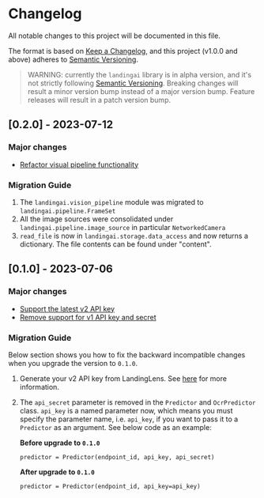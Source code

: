 # Changelog

All notable changes to this project will be documented in this file.

The format is based on [Keep a Changelog](https://keepachangelog.com/en/1.0.0/),
and this project (v1.0.0 and above) adheres to [Semantic Versioning](https://semver.org/spec/v2.0.0.html).

> WARNING: currently the `landingai` library is in alpha version, and it's not strictly following [Semantic Versioning](https://semver.org/spec/v2.0.0.html). Breaking changes will result a minor version bump instead of a major version bump. Feature releases will result in a patch version bump.

## [0.2.0] - 2023-07-12

### Major changes

- [Refactor visual pipeline functionality](https://github.com/landing-ai/landingai-python/pull/77)

### Migration Guide

1. The `landingai.vision_pipeline` module was migrated to `landingai.pipeline.FrameSet`
2. All the image sources were consolidated under `landingai.pipeline.image_source` in particular `NetworkedCamera`
3. `read_file` is now in `landingai.storage.data_access` and now returns a dictionary. The file contents can be found under "content".

## [0.1.0] - 2023-07-06

### Major changes

- [Support the latest v2 API key](https://github.com/landing-ai/landingai-python/pull/55)
- [Remove support for v1 API key and secret](https://github.com/landing-ai/landingai-python/pull/56)

### Migration Guide

Below section shows you how to fix the backward incompatible changes when you upgrade the version to `0.1.0`.

1. Generate your v2 API key from LandingLens. See [here](https://support.landing.ai/docs/api-key) for more information.
2. The `api_secret` parameter is removed in the `Predictor` and `OcrPredictor` class. `api_key` is a named parameter now, which means you must specify the parameter name, i.e. `api_key`, if you want to pass it to a `Predictor` as an argument.
    See below code as an example:

    **Before upgrade to `0.1.0`**
    ```
    predictor = Predictor(endpoint_id, api_key, api_secret)
    ```
    **After upgrade to `0.1.0`**
    ```
    predictor = Predictor(endpoint_id, api_key=api_key)
    ```
